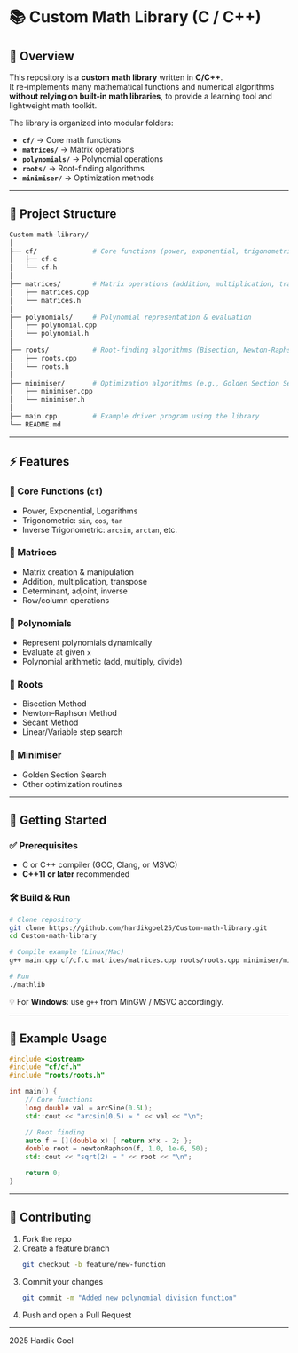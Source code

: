 # 📚 Custom Math Library (C / C++)

## 📌 Overview
This repository is a **custom math library** written in **C/C++**.  
It re-implements many mathematical functions and numerical algorithms **without relying on built-in math libraries**, to provide a learning tool and lightweight math toolkit.

The library is organized into modular folders:
- **`cf/`** → Core math functions
- **`matrices/`** → Matrix operations
- **`polynomials/`** → Polynomial operations
- **`roots/`** → Root-finding algorithms
- **`minimiser/`** → Optimization methods

---

## 📂 Project Structure
```bash
Custom-math-library/
│
├── cf/              # Core functions (power, exponential, trigonometric, inverse trig, etc.)
│   ├── cf.c
│   └── cf.h
│
├── matrices/        # Matrix operations (addition, multiplication, transpose, inverse, etc.)
│   ├── matrices.cpp
│   └── matrices.h
│
├── polynomials/     # Polynomial representation & evaluation
│   ├── polynomial.cpp
│   └── polynomial.h
│
├── roots/           # Root-finding algorithms (Bisection, Newton-Raphson, Secant, etc.)
│   ├── roots.cpp
│   └── roots.h
│
├── minimiser/       # Optimization algorithms (e.g., Golden Section Search)
│   ├── minimiser.cpp
│   └── minimiser.h
│
├── main.cpp         # Example driver program using the library
└── README.md
```

---

## ⚡ Features

### 🔹 Core Functions (`cf`)
- Power, Exponential, Logarithms  
- Trigonometric: `sin`, `cos`, `tan`  
- Inverse Trigonometric: `arcsin`, `arctan`, etc.

### 🔹 Matrices
- Matrix creation & manipulation  
- Addition, multiplication, transpose  
- Determinant, adjoint, inverse  
- Row/column operations  

### 🔹 Polynomials
- Represent polynomials dynamically  
- Evaluate at given `x`  
- Polynomial arithmetic (add, multiply, divide)  

### 🔹 Roots
- Bisection Method  
- Newton–Raphson Method  
- Secant Method  
- Linear/Variable step search  

### 🔹 Minimiser
- Golden Section Search  
- Other optimization routines  

---

## 🚀 Getting Started

### ✅ Prerequisites
- C or C++ compiler (GCC, Clang, or MSVC)  
- **C++11 or later** recommended  

### 🛠️ Build & Run
```bash
# Clone repository
git clone https://github.com/hardikgoel25/Custom-math-library.git
cd Custom-math-library

# Compile example (Linux/Mac)
g++ main.cpp cf/cf.c matrices/matrices.cpp roots/roots.cpp minimiser/minimiser.cpp polynomials/polynomial.cpp -o mathlib

# Run
./mathlib
```

💡 For **Windows**: use `g++` from MinGW / MSVC accordingly.

---

## 🧩 Example Usage
```cpp
#include <iostream>
#include "cf/cf.h"
#include "roots/roots.h"

int main() {
    // Core functions
    long double val = arcSine(0.5L);  
    std::cout << "arcsin(0.5) ≈ " << val << "\n";

    // Root finding
    auto f = [](double x) { return x*x - 2; };
    double root = newtonRaphson(f, 1.0, 1e-6, 50);
    std::cout << "sqrt(2) ≈ " << root << "\n";

    return 0;
}
```

---

## 🤝 Contributing
1. Fork the repo  
2. Create a feature branch  
   ```bash
   git checkout -b feature/new-function
   ```
3. Commit your changes  
   ```bash
   git commit -m "Added new polynomial division function"
   ```
4. Push and open a Pull Request  

---

2025 Hardik Goel
